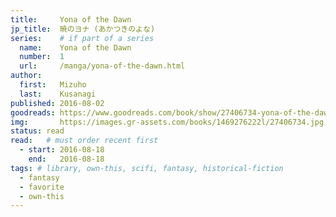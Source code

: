 ```yaml
---
title:     Yona of the Dawn
jp_title:  暁のヨナ (あかつきのよな)
series:    # if part of a series
  name:    Yona of the Dawn
  number:  1
  url:     /manga/yona-of-the-dawn.html
author: 
  first:   Mizuho 
  last:    Kusanagi
published: 2016-08-02 
goodreads: https://www.goodreads.com/book/show/27406734-yona-of-the-dawn-vol-1
img:       https://images.gr-assets.com/books/1469276222l/27406734.jpg
status: read
read:   # must order recent first
  - start: 2016-08-18  
    end:   2016-08-18 
tags: # library, own-this, scifi, fantasy, historical-fiction
  - fantasy
  - favorite
  - own-this
---
```



